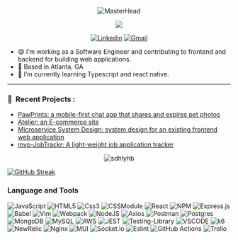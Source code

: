 <div align="center">

![MasterHead](https://media.giphy.com/media/1GEATImIxEXVR79Dhk/giphy.gif)
</div>
<p align="center">
  <!-- Typing SVG   -->
  <a href="https://github.com/DenverCoder1/readme-typing-svg"><img src="https://readme-typing-svg.demolab.com?font=Fira+Code&weight=600&size=28&pause=900&color=3AB4F2&background=F2FFA2&center=true&vCenter=true&multiline=true&width=850&height=150&lines=Hi+there%F0%9F%91%8B%2C+this+is+Serena+Huang!;%F0%9F%92%BB+I+am+a+passionate+Fullstack+Software++Engineer!;%F0%9F%98%83+Welcome+to+my+Github!" /></a>
</p>


<p align="middle">
  <a href="https://www.linkedin.com/in/dantinghuang/"><img alt="Linkedin" title="Linkedin" src="https://img.shields.io/badge/Linkedin-0A66C2?style=for-the-badge&logo=linkedin&logoColor=white"/></a>
  <a href="serena.huangdanting@Gmail.com"><img alt="Gmail" title="Gmail" src="https://img.shields.io/badge/Gmail-EA4335?style=for-the-badge&logo=gmail&logoColor=white"/></a>
 
</p>






- 😄 I’m working as a Software Engineer and contributing to frontend and backend for building web applications.
- 📍 Based in Atlanta, GA
- 🔭 I’m currently learning Typescript and react native.

---
### :space_invader: &nbsp;Recent Projects :

- [PawPrints: a mobile-first chat app that shares and expires pet photos](https://github.com/sdhlyhb/PawPrints)
- [Atelier: an E-commerce site](https://github.com/sdhlyhb/ProjectAtelier) 
- [Microservice System Design: system design for an existing frontend web application](https://github.com/sdhlyhb/SystemDesign_QnA_Microservice)
- [mvp-JobTrackr: A light-weight job application tracker](https://github.com/sdhlyhb/mvp-JobTrackr)


<p align="center">   <img src="https://komarev.com/ghpvc/?username=sdhlyhb&label=Profile%20views&color=0e75b6&style=flat" alt="sdhlyhb" /></p>

<!--[![Serene Huang's GitHub stats](https://github-readme-stats.vercel.app/api?username=sdhlyhb&&hide=stars,issues&count_private=true&show_icons=true&theme=radical)](https://github.com/sdhlyhb/) -->
[![GitHub Streak](https://streak-stats.demolab.com?user=sdhlyhb&theme=algolia&hide_border=true)](https://git.io/streak-stats)


### Language and Tools

![JavaScript](https://img.shields.io/badge/javascript-%23323330.svg?style=for-the-badge&logo=javascript&logoColor=%23F7DF1E)
![HTML5](https://img.shields.io/badge/html5-%23E34F26.svg?style=for-the-badge&logo=html5&logoColor=white)
![Css3](https://img.shields.io/badge/css3-1572B6.svg?style=for-the-badge&logo=css3&logoColor=white)
![CSSModule](https://img.shields.io/badge/Css%20Module-000000.svg?style=for-the-badge&logo=css-modules&logoColor=white)
![React](https://img.shields.io/badge/react-%2320232a.svg?style=for-the-badge&logo=react&logoColor=%2361DAFB)
![NPM](https://img.shields.io/badge/NPM-%23000000.svg?style=for-the-badge&logo=npm&logoColor=white)
![Express.js](https://img.shields.io/badge/express.js-%23404d59.svg?style=for-the-badge&logo=express&logoColor=%2361DAFB)
![Babel](https://img.shields.io/badge/Babel-F9DC3e?style=for-the-badge&logo=babel&logoColor=black)
![Vim](https://img.shields.io/badge/VIM-%2311AB00.svg?style=for-the-badge&logo=vim&logoColor=white)
![Webpack](https://img.shields.io/badge/webpack-%238DD6F9.svg?style=for-the-badge&logo=webpack&logoColor=black)
![NodeJS](https://img.shields.io/badge/node.js-6DA55F?style=for-the-badge&logo=node.js&logoColor=white)
![Axios](https://img.shields.io/badge/Axios-5A29E4?style=for-the-badge&logo=axios&logoColor=white)
![Postman](https://img.shields.io/badge/Postman-ffefd5?style=for-the-badge&logo=postman&logoColor=#FF6C37)
![Postgres](https://img.shields.io/badge/postgres-%23316192.svg?style=for-the-badge&logo=postgresql&logoColor=white)
![MongoDB](https://img.shields.io/badge/MongoDB-%234ea94b.svg?style=for-the-badge&logo=mongodb&logoColor=white)
![MySQL](https://img.shields.io/badge/mysql-%2300f.svg?style=for-the-badge&logo=mysql&logoColor=white)
![AWS](https://img.shields.io/badge/AWS-%23FF9900.svg?style=for-the-badge&logo=amazon-aws&logoColor=white)
![JEST](https://img.shields.io/badge/JEST-C21325.svg?style=for-the-badge&logo=jest&logoColor=white)
![Testing-Library](https://img.shields.io/badge/-Testing%20Library-%23E33332?style=for-the-badge&logo=testing-library&logoColor=white)
![VSCODE](https://img.shields.io/badge/VSCode-007ACC.svg?style=for-the-badge&logo=visual-studio-code&logoColor=white)
![k6](https://img.shields.io/badge/k6-7D64FF.svg?style=for-the-badge&logo=k6&logoColor=white)
![NewRelic](https://img.shields.io/badge/NewRelic-008C99.svg?style=for-the-badge&logo=new-relic&logoColor=white)
![Nginx](https://img.shields.io/badge/Nginx-009639.svg?style=for-the-badge&logo=nginx&logoColor=white)
![MUI](https://img.shields.io/badge/MUI-007FFF.svg?style=for-the-badge&logo=MUI&logoColor=white)
![Socket.io](https://img.shields.io/badge/Socket.io-fff.svg?style=for-the-badge&logo=Socket.io&logoColor=black)
![Eslint](https://img.shields.io/badge/Eslint-E6E6FA?style=for-the-badge&logo=eslint&logoColor=4B32C3)
![GitHub Actions](https://img.shields.io/badge/github%20actions-%232671E5.svg?style=for-the-badge&logo=githubactions&logoColor=white)
![Trello](https://img.shields.io/badge/Trello-0052CC.svg?style=for-the-badge&logo=trello&logoColor=white)




<!--
**sdhlyhb/sdhlyhb** is a ✨ _special_ ✨ repository because its `README.md` (this file) appears on your GitHub profile.

Here are some ideas to get you started:

- 🔭 I’m currently working on ...
- 🌱 I’m currently learning ...
- 👯 I’m looking to collaborate on ...
- 🤔 I’m looking for help with ...
- 💬 Ask me about ...
- 📫 How to reach me: ...
- 😄 Pronouns: ...
- ⚡ Fun fact: ...
-->
